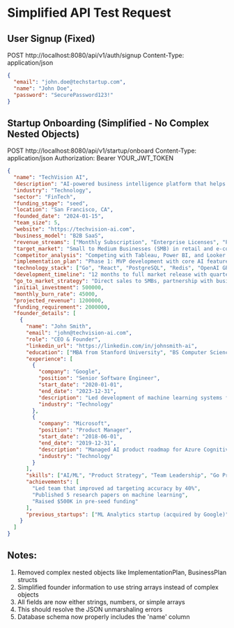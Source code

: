 # Simplified API Test Request

## User Signup (Fixed)
POST http://localhost:8080/api/v1/auth/signup
Content-Type: application/json

```json
{
  "email": "john.doe@techstartup.com",
  "name": "John Doe",
  "password": "SecurePassword123!"
}
```

## Startup Onboarding (Simplified - No Complex Nested Objects)
POST http://localhost:8080/api/v1/startup/onboard
Content-Type: application/json
Authorization: Bearer YOUR_JWT_TOKEN

```json
{
  "name": "TechVision AI",
  "description": "AI-powered business intelligence platform that helps small businesses make data-driven decisions through automated insights and predictive analytics.",
  "industry": "Technology",
  "sector": "FinTech",
  "funding_stage": "seed",
  "location": "San Francisco, CA",
  "founded_date": "2024-01-15",
  "team_size": 5,
  "website": "https://techvision-ai.com",
  "business_model": "B2B SaaS",
  "revenue_streams": ["Monthly Subscription", "Enterprise Licenses", "Professional Services"],
  "target_market": "Small to Medium Businesses (SMB) in retail and e-commerce",
  "competitor_analysis": "Competing with Tableau, Power BI, and Looker but focusing on SMB market with simplified AI-driven insights and lower cost structure.",
  "implementation_plan": "Phase 1: MVP development with core AI features (Q1-Q2). Phase 2: Beta testing with 50 customers (Q3). Phase 3: Market launch and scaling (Q4). Focus on iterative development and customer feedback integration.",
  "technology_stack": ["Go", "React", "PostgreSQL", "Redis", "OpenAI GPT-4", "Docker", "AWS"],
  "development_timeline": "12 months to full market release with quarterly milestones",
  "go_to_market_strategy": "Direct sales to SMBs, partnership with business consultants, content marketing, trade show participation, freemium model for initial adoption",
  "initial_investment": 500000,
  "monthly_burn_rate": 45000,
  "projected_revenue": 1200000,
  "funding_requirement": 2000000,
  "founder_details": [
    {
      "name": "John Smith",
      "email": "john@techvision-ai.com",
      "role": "CEO & Founder",
      "linkedin_url": "https://linkedin.com/in/johnsmith-ai",
      "education": ["MBA from Stanford University", "BS Computer Science from MIT"],
      "experience": [
        {
          "company": "Google",
          "position": "Senior Software Engineer",
          "start_date": "2020-01-01",
          "end_date": "2023-12-31",
          "description": "Led development of machine learning systems for Google Ads, managing a team of 8 engineers and improving targeting accuracy by 40%",
          "industry": "Technology"
        },
        {
          "company": "Microsoft",
          "position": "Product Manager",
          "start_date": "2018-06-01",
          "end_date": "2019-12-31",
          "description": "Managed AI product roadmap for Azure Cognitive Services, launched 3 new ML APIs",
          "industry": "Technology"
        }
      ],
      "skills": ["AI/ML", "Product Strategy", "Team Leadership", "Go Programming", "Business Development"],
      "achievements": [
        "Led team that improved ad targeting accuracy by 40%",
        "Published 5 research papers on machine learning",
        "Raised $500K in pre-seed funding"
      ],
      "previous_startups": ["ML Analytics startup (acquired by Google)", "Data consulting firm (successful exit)"]
    }
  ]
}
```

## Notes:
1. Removed complex nested objects like ImplementationPlan, BusinessPlan structs
2. Simplified founder information to use string arrays instead of complex objects
3. All fields are now either strings, numbers, or simple arrays
4. This should resolve the JSON unmarshaling errors
5. Database schema now properly includes the 'name' column
